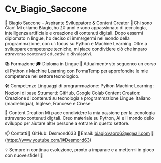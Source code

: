 # Cv_Biagio_Saccone

💼 Biagio Saccone – Aspirante Sviluppatore & Content Creator
👋 Chi sono
Ciao! Mi chiamo Biagio, ho 20 anni e sono appassionato di tecnologia, intelligenza artificiale e creazione di contenuti digitali. Dopo essermi diplomato in lingue, ho deciso di immergermi nel mondo della programmazione, con un focus su Python e Machine Learning. Oltre a sviluppare competenze tecniche, mi piace condividere ciò che imparo attraverso contenuti educativi e divulgativi.

📚 Formazione
🎓 Diploma in Lingue
📖 Attualmente sto seguendo un corso di Python e Machine Learning con FormaTemp per approfondire le mie competenze nel settore tecnologico.

🛠️ Competenze
Linguaggi di programmazione: Python
Machine Learning: Nozioni di base
Strumenti: GitHub, Google Colab
Content Creation: Creazione di contenuti su tecnologia e programmazione
Lingue: Italiano (madrelingua), Inglese, Francese e Cinese

🎥 Content Creation
Mi piace condividere la mia passione per la tecnologia attraverso contenuti digitali. Creo materiale su Python, AI e il mondo dello sviluppo per aiutare altre persone a entrare in questo settore.

📫 Contatti
🔗 GitHub: Desmond633
📧 Email: biagiolvaoro63@gmail.com
📱 (https://www.youtube.com/@Desmond63)

💡 Sempre in continua evoluzione, pronto a imparare e a mettermi in gioco con nuove sfide! 🚀
